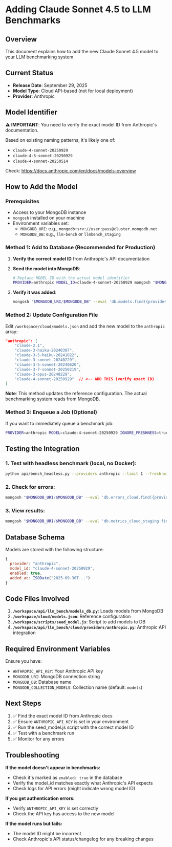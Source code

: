 # Adding Claude Sonnet 4.5 to LLM Benchmarks

## Overview
This document explains how to add the new Claude Sonnet 4.5 model to your LLM benchmarking system.

## Current Status
- **Release Date**: September 29, 2025
- **Model Type**: Cloud API-based (not for local deployment)
- **Provider**: Anthropic

## Model Identifier
⚠️ **IMPORTANT**: You need to verify the exact model ID from Anthropic's documentation.

Based on existing naming patterns, it's likely one of:
- `claude-4-sonnet-20250929`
- `claude-4-5-sonnet-20250929`
- `claude-4-sonnet-20250514`

Check: https://docs.anthropic.com/en/docs/models-overview

## How to Add the Model

### Prerequisites
- Access to your MongoDB instance
- `mongosh` installed on your machine
- Environment variables set:
  - `MONGODB_URI`: e.g., `mongodb+srv://user:pass@cluster.mongodb.net`
  - `MONGODB_DB`: e.g., `llm-bench` or `llmbench_staging`

### Method 1: Add to Database (Recommended for Production)

1. **Verify the correct model ID** from Anthropic's API documentation

2. **Seed the model into MongoDB**:
   ```bash
   # Replace MODEL_ID with the actual model identifier
   PROVIDER=anthropic MODEL_ID=claude-4-sonnet-20250929 mongosh "$MONGODB_URI/$MONGODB_DB" scripts/seed_model.js
   ```

3. **Verify it was added**:
   ```bash
   mongosh "$MONGODB_URI/$MONGODB_DB" --eval 'db.models.find({provider: "anthropic", enabled: true}).pretty()'
   ```

### Method 2: Update Configuration File

Edit `/workspace/cloud/models.json` and add the new model to the `anthropic` array:

```json
"anthropic": [
    "claude-2.1",
    "claude-3-haiku-20240307",
    "claude-3-5-haiku-20241022",
    "claude-3-sonnet-20240229",
    "claude-3-5-sonnet-20240620",
    "claude-3-7-sonnet-20250219",
    "claude-3-opus-20240229",
    "claude-4-sonnet-20250929"  // <-- ADD THIS (verify exact ID)
]
```

**Note**: This method updates the reference configuration. The actual benchmarking system reads from MongoDB.

### Method 3: Enqueue a Job (Optional)

If you want to immediately queue a benchmark job:
```bash
PROVIDER=anthropic MODEL=claude-4-sonnet-20250929 IGNORE_FRESHNESS=true mongosh "$MONGODB_URI/$MONGODB_DB" scripts/enqueue_job.js
```

## Testing the Integration

### 1. Test with headless benchmark (local, no Docker):
```bash
python api/bench_headless.py --providers anthropic --limit 1 --fresh-minutes 0
```

### 2. Check for errors:
```bash
mongosh "$MONGODB_URI/$MONGODB_DB" --eval 'db.errors_cloud.find({provider: "anthropic"}).sort({ts: -1}).limit(5).pretty()'
```

### 3. View results:
```bash
mongosh "$MONGODB_URI/$MONGODB_DB" --eval 'db.metrics_cloud_staging.find({provider: "anthropic", model_name: "claude-4-sonnet-20250929"}).sort({gen_ts: -1}).limit(1).pretty()'
```

## Database Schema

Models are stored with the following structure:
```javascript
{
  provider: "anthropic",
  model_id: "claude-4-sonnet-20250929",
  enabled: true,
  added_at: ISODate("2025-09-30T...")
}
```

## Code Files Involved

1. **`/workspace/api/llm_bench/models_db.py`**: Loads models from MongoDB
2. **`/workspace/cloud/models.json`**: Reference configuration
3. **`/workspace/scripts/seed_model.js`**: Script to add models to DB
4. **`/workspace/api/llm_bench/cloud/providers/anthropic.py`**: Anthropic API integration

## Required Environment Variables

Ensure you have:
- `ANTHROPIC_API_KEY`: Your Anthropic API key
- `MONGODB_URI`: MongoDB connection string
- `MONGODB_DB`: Database name
- `MONGODB_COLLECTION_MODELS`: Collection name (default: `models`)

## Next Steps

1. ✅ Find the exact model ID from Anthropic docs
2. ✅ Ensure `ANTHROPIC_API_KEY` is set in your environment
3. ✅ Run the seed_model.js script with the correct model ID
4. ✅ Test with a benchmark run
5. ✅ Monitor for any errors

## Troubleshooting

**If the model doesn't appear in benchmarks:**
- Check it's marked as `enabled: true` in the database
- Verify the model_id matches exactly what Anthropic's API expects
- Check logs for API errors (might indicate wrong model ID)

**If you get authentication errors:**
- Verify `ANTHROPIC_API_KEY` is set correctly
- Check the API key has access to the new model

**If the model runs but fails:**
- The model ID might be incorrect
- Check Anthropic's API status/changelog for any breaking changes